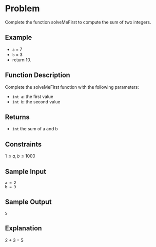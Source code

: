 # Problem

Complete the function solveMeFirst to compute the sum of two integers.

## Example

- `a` = 7
- `b` = 3
- return 10.

## Function Description

Complete the solveMeFirst function with the following parameters:

- `int a`: the first value
- `int b`: the second value

## Returns

- `int` the sum of a and b

## Constraints

$1 \le a, b \le 1000$

## Sample Input

```
a = 2
b = 3
```

## Sample Output

```
5
```

## Explanation

2 + 3 = 5
